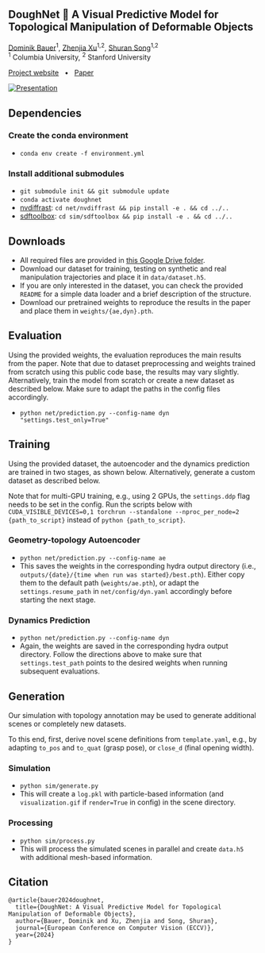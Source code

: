 ## DoughNet :doughnut: A Visual Predictive Model for Topological Manipulation of Deformable Objects

[Dominik Bauer](https://dominikbauer.io)<sup>1</sup>, [Zhenjia Xu](https://www.zhenjiaxu.com/)<sup>1,2</sup>, [Shuran Song](https://shurans.github.io/)<sup>1,2</sup><br>
<sup>1</sup> Columbia University, <sup>2</sup> Stanford University 

[Project website](https://dough-net.github.io/) &nbsp;&nbsp;&bull;&nbsp;&nbsp; [Paper](https://arxiv.org/pdf/2404.12524)

[![Presentation](https://img.youtube.com/vi/aMV8Tz1RRX4/0.jpg)](https://www.youtube.com/watch?v=aMV8Tz1RRX4)


## Dependencies

### Create the conda environment
- `conda env create -f environment.yml`

### Install additional submodules
- `git submodule init && git submodule update`
- `conda activate doughnet`
- [nvdiffrast](https://github.com/NVlabs/nvdiffrast): `cd net/nvdiffrast && pip install -e . && cd ../..`
- [sdftoolbox](https://github.com/cheind/sdftoolbox/): `cd sim/sdftoolbox && pip install -e . && cd ../..`



## Downloads
- All required files are provided in [this Google Drive folder](https://drive.google.com/drive/folders/102fXzrjDNjHYeNK2stfIACiOel5jh9yn?usp=sharing).
- Download our dataset for training, testing on synthetic and real manipulation trajectories and place it in `data/dataset.h5`.
- If you are only interested in the dataset, you can check the provided `README` for a simple data loader and a brief description of the structure.
- Download our pretrained weights to reproduce the results in the paper and place them in `weights/{ae,dyn}.pth`.



## Evaluation
Using the provided weights, the evaluation reproduces the main results from the paper. Note that due to dataset preprocessing and weights trained from scratch using this public code base, the results may vary slightly. Alternatively, train the model from scratch or create a new dataset as described below. Make sure to adapt the paths in the config files accordingly.
- `python net/prediction.py --config-name dyn "settings.test_only=True"`


## Training
Using the provided dataset, the autoencoder and the dynamics prediction are trained in two stages, as shown below. Alternatively, generate a custom dataset as described below.

Note that for multi-GPU training, e.g., using 2 GPUs, the `settings.ddp` flag needs to be set in the config. Run the scripts below with `CUDA_VISIBLE_DEVICES=0,1 torchrun --standalone --nproc_per_node=2 {path_to_script}` instead of `python {path_to_script}`.

### Geometry-topology Autoencoder
- `python net/prediction.py --config-name ae`
- This saves the weights in the corresponding hydra output directory (i.e., `outputs/{date}/{time when run was started}/best.pth`). Either copy them to the default path (`weights/ae.pth`), or adapt the `settings.resume_path` in `net/config/dyn.yaml` accordingly before starting the next stage.

### Dynamics Prediction
- `python net/prediction.py --config-name dyn`
- Again, the weights are saved in the corresponding hydra output directory. Follow the directions above to make sure that `settings.test_path` points to the desired weights when running subsequent evaluations.



## Generation
Our simulation with topology annotation may be used to generate additional scenes or completely new datasets. 

To this end, first, derive novel scene definitions from `template.yaml`, e.g., by adapting `to_pos` and `to_quat` (grasp pose), or `close_d` (final opening width).

### Simulation
- `python sim/generate.py`
- This will create a `log.pkl` with particle-based information (and `visualization.gif` if `render=True` in config) in the scene directory.

### Processing
- `python sim/process.py`
- This will process the simulated scenes in parallel and create `data.h5` with additional mesh-based information.


## Citation
```
@article{bauer2024doughnet,
  title={DoughNet: A Visual Predictive Model for Topological Manipulation of Deformable Objects},
  author={Bauer, Dominik and Xu, Zhenjia and Song, Shuran},
  journal={European Conference on Computer Vision (ECCV)},
  year={2024}
}
```
